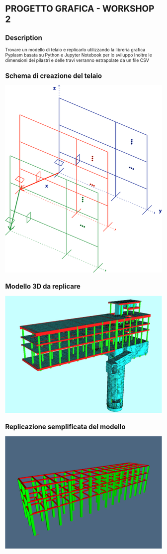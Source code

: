 # PROGETTO GRAFICA - WORKSHOP 2

## Description
Trovare un modello di telaio e replicarlo utilizzando la libreria grafica Pyplasm basata su Python e Jupyter Notebook per lo sviluppo
Inoltre le dimensioni dei pilastri e delle travi verranno estrapolate da un file CSV
 
## Schema di creazione del telaio
![alt text](https://raw.githubusercontent.com/molinarap/ggpl/master/2016-10-21/img/frame.png "Schema del modello")

## Modello 3D da replicare
![alt text](https://raw.githubusercontent.com/molinarap/ggpl/master/2016-10-21/img/example.png "Modello 3D da replicare")

## Replicazione semplificata del modello
![alt text](https://raw.githubusercontent.com/molinarap/ggpl/master/2016-10-21/img/model02.png "Modello 3D da replicare")
